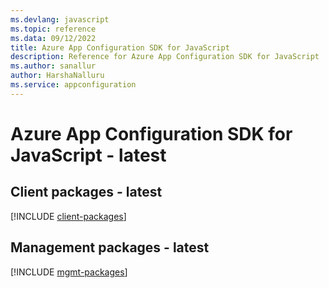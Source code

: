 ```yaml
---
ms.devlang: javascript
ms.topic: reference
ms.data: 09/12/2022
title: Azure App Configuration SDK for JavaScript
description: Reference for Azure App Configuration SDK for JavaScript
ms.author: sanallur
author: HarshaNalluru
ms.service: appconfiguration
---
```

# Azure App Configuration SDK for JavaScript - latest

## Client packages - latest
[!INCLUDE [client-packages](app-configuration-client-index.md)]
## Management packages - latest
[!INCLUDE [mgmt-packages](app-configuration-mgmt-index.md)]